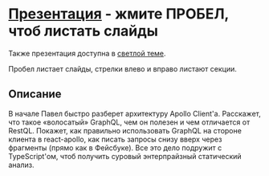 # [Презентация](https://nodkz.github.io/conf-talks/talks/2019.05.24-holyjs-piter/index.html) - жмите ПРОБЕЛ, чтоб листать слайды

Также презентация доступна в [светлой теме](https://nodkz.github.io/conf-talks/talks/2019.05.24-holyjs-piter/white.html).

Пробел листает слайды, стрелки влево и вправо листают секции.

## Описание

В начале Павел быстро разберет архитектуру Apollo Client'а. Расскажет, что такое «волосатый» GraphQL, чем он полезен и чем отличается от RestQL. Покажет, как правильно использовать GraphQL на стороне клиента в react-apollo, как писать запросы снизу вверх через фрагменты (прямо как в Фейсбуке). Все это дело подружит с TypeScript'ом, чтоб получить суровый энтерпрайзный статический анализ.
